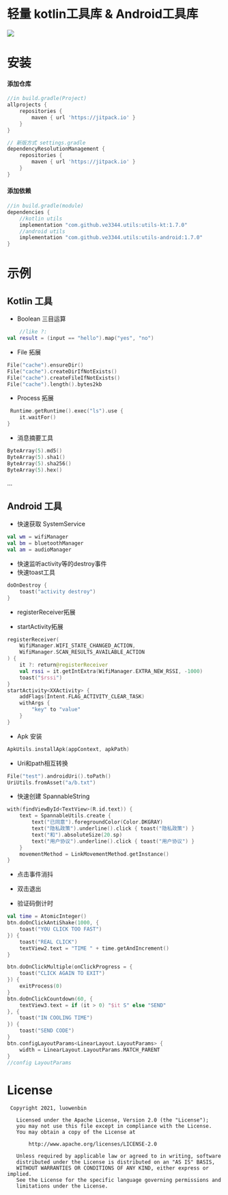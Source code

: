 # 轻量 kotlin工具库 & Android工具库
[![](https://jitpack.io/v/ve3344/utils.svg)](https://jitpack.io/#ve3344/utils)

# 安装

#### 添加仓库

```groovy
//in build.gradle(Project)
allprojects {
    repositories {
        maven { url 'https://jitpack.io' }
    }
}

// 新版方式 settings.gradle
dependencyResolutionManagement {
    repositories {
        maven { url 'https://jitpack.io' }
    }
}
```

#### 添加依赖

```groovy
//in build.gradle(module)
dependencies {
    //kotlin utils
    implementation "com.github.ve3344.utils:utils-kt:1.7.0"
    //android utils
    implementation "com.github.ve3344.utils:utils-android:1.7.0"
}
```

# 示例

## Kotlin 工具

- Boolean 三目运算

```kotlin
    //like ?:
val result = (input == "hello").map("yes", "no")
```

- File 拓展

```kotlin
File("cache").ensureDir()
File("cache").createDirIfNotExists()
File("cache").createFileIfNotExists()
File("cache").length().bytes2kb
```

- Process 拓展

```kotlin
 Runtime.getRuntime().exec("ls").use {
    it.waitFor()
}
```

- 消息摘要工具

```kotlin
ByteArray(5).md5()
ByteArray(5).sha1()
ByteArray(5).sha256()
ByteArray(5).hex()
```

...

## Android 工具

- 快速获取 SystemService

```kotlin
val wm = wifiManager
val bm = bluetoothManager
val am = audioManager

```

- 快速监听activity等的destroy事件
- 快速toast工具
```kotlin
doOnDestroy {
    toast("activity destroy")
}
```


- registerReceiver拓展

- startActivity拓展

```kotlin
registerReceiver(
    WifiManager.WIFI_STATE_CHANGED_ACTION,
    WifiManager.SCAN_RESULTS_AVAILABLE_ACTION
) {
    it ?: return@registerReceiver
    val rssi = it.getIntExtra(WifiManager.EXTRA_NEW_RSSI, -1000)
    toast("$rssi")
}
startActivity<XXActivity> {
    addFlags(Intent.FLAG_ACTIVITY_CLEAR_TASK)
    withArgs {
        "key" to "value"
    }
}
```

- Apk 安装

```kotlin
ApkUtils.installApk(appContext, apkPath)
```

- Uri和path相互转换

```kotlin
File("test").androidUri().toPath()
UriUtils.fromAsset("a/b.txt")
```

- 快速创建 SpannableString

```kotlin
with(findViewById<TextView>(R.id.text)) {
    text = SpannableUtils.create {
        text("已同意").foregroundColor(Color.DKGRAY)
        text("隐私政策").underline().click { toast("隐私政策") }
        text("和").absoluteSize(20.sp)
        text("用户协议").underline().click { toast("用户协议") }
    }
    movementMethod = LinkMovementMethod.getInstance()
}
```

- 点击事件消抖 

- 双击退出

- 验证码倒计时

```kotlin
val time = AtomicInteger()
btn.doOnClickAntiShake(1000, {
    toast("YOU CLICK TOO FAST")
}) {
    toast("REAL CLICK")
    textView2.text = "TIME " + time.getAndIncrement()
}

btn.doOnClickMultiple(onClickProgress = {
    toast("CLICK AGAIN TO EXIT")
}) {
    exitProcess(0)
}
btn.doOnClickCountdown(60, {
    textView3.text = if (it > 0) "$it S" else "SEND"
}, {
    toast("IN COOLING TIME")
}) {
    toast("SEND CODE")
}
btn.configLayoutParams<LinearLayout.LayoutParams> {
    width = LinearLayout.LayoutParams.MATCH_PARENT
}
//config LayoutParams
```



# License

``` license
 Copyright 2021, luowenbin 
  
   Licensed under the Apache License, Version 2.0 (the "License");
   you may not use this file except in compliance with the License.
   You may obtain a copy of the License at 
 
       http://www.apache.org/licenses/LICENSE-2.0 

   Unless required by applicable law or agreed to in writing, software
   distributed under the License is distributed on an "AS IS" BASIS,
   WITHOUT WARRANTIES OR CONDITIONS OF ANY KIND, either express or implied.
   See the License for the specific language governing permissions and
   limitations under the License.
```